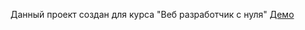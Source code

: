 Данный проект создан для курса "Веб разработчик с нуля"
[Демо](https://nestluu.github.io/project-portfolio/)

